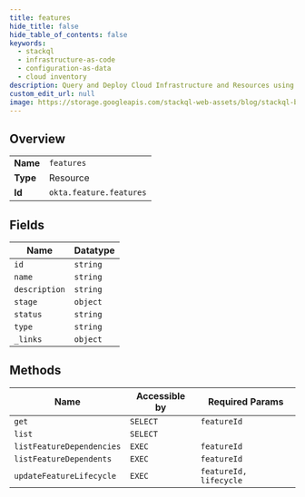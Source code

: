 ```yaml
---
title: features
hide_title: false
hide_table_of_contents: false
keywords:
  - stackql
  - infrastructure-as-code
  - configuration-as-data
  - cloud inventory
description: Query and Deploy Cloud Infrastructure and Resources using SQL
custom_edit_url: null
image: https://storage.googleapis.com/stackql-web-assets/blog/stackql-blog-post-featured-image.png
---
```

  
    

## Overview
<table><tbody>
<tr><td><b>Name</b></td><td><code>features</code></td></tr>
<tr><td><b>Type</b></td><td>Resource</td></tr>
<tr><td><b>Id</b></td><td><code>okta.feature.features</code></td></tr>
</tbody></table>

## Fields
| Name | Datatype |
| ---- | -------- |
| `id` | `string` |
| `name` | `string` |
| `description` | `string` |
| `stage` | `object` |
| `status` | `string` |
| `type` | `string` |
| `_links` | `object` |
## Methods
| Name | Accessible by | Required Params |
| ---- | ------------- | --------------- |
| `get` | `SELECT` | `featureId` |
| `list` | `SELECT` |  |
| `listFeatureDependencies` | `EXEC` | `featureId` |
| `listFeatureDependents` | `EXEC` | `featureId` |
| `updateFeatureLifecycle` | `EXEC` | `featureId, lifecycle` |
